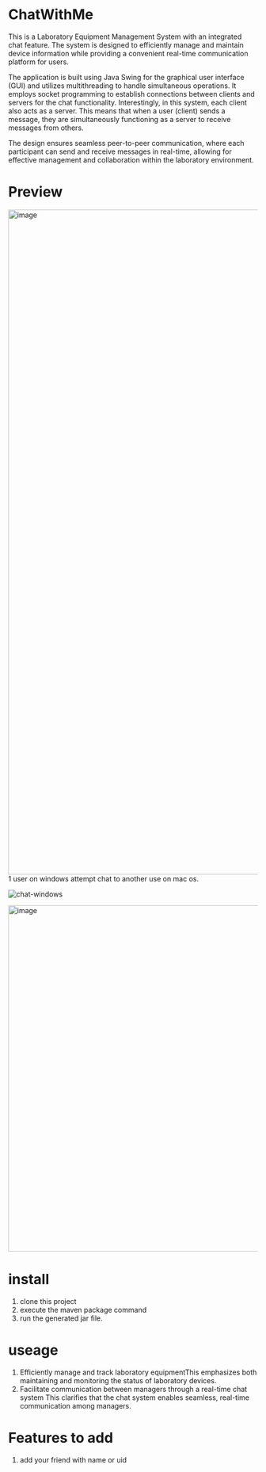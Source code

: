 # ChatWithMe
This is a Laboratory Equipment Management System with an integrated chat feature. The system is designed to efficiently manage and maintain device information while providing a convenient real-time communication platform for users.

The application is built using Java Swing for the graphical user interface (GUI) and utilizes multithreading to handle simultaneous operations. It employs socket programming to establish connections between clients and servers for the chat functionality. Interestingly, in this system, each client also acts as a server. This means that when a user (client) sends a message, they are simultaneously functioning as a server to receive messages from others.

The design ensures seamless peer-to-peer communication, where each participant can send and receive messages in real-time, allowing for effective management and collaboration within the laboratory environment.

# Preview

<img width="1342" alt="image" src="https://github.com/user-attachments/assets/b61c2c69-13b4-4530-ab4c-32d06b8af25f">
1 user on windows attempt chat to another use on mac os.

![chat-windows](https://github.com/user-attachments/assets/43a9271e-d44c-4dd7-bcde-2f64a8656ccd)

<img width="699" alt="image" src="https://github.com/user-attachments/assets/a3036916-c477-4876-b79f-cefe5bca6771">



# install
1. clone this project
2. execute the maven package command
3. run the generated jar file.

# useage
1. Efficiently manage and track laboratory equipmentThis emphasizes both maintaining and monitoring the status of laboratory devices.
2. Facilitate communication between managers through a real-time chat system
This clarifies that the chat system enables seamless, real-time communication among managers.

# Features to add
1. add your friend with name or uid




